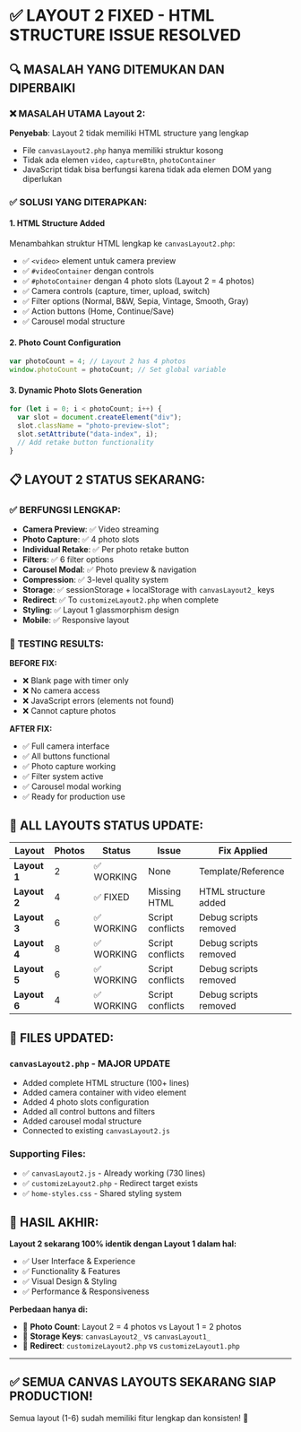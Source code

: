 # ✅ LAYOUT 2 FIXED - HTML STRUCTURE ISSUE RESOLVED

## 🔍 MASALAH YANG DITEMUKAN DAN DIPERBAIKI

### ❌ **MASALAH UTAMA Layout 2:**

**Penyebab**: Layout 2 tidak memiliki HTML structure yang lengkap

- File `canvasLayout2.php` hanya memiliki struktur kosong
- Tidak ada elemen `video`, `captureBtn`, `photoContainer`
- JavaScript tidak bisa berfungsi karena tidak ada elemen DOM yang diperlukan

### ✅ **SOLUSI YANG DITERAPKAN:**

#### 1. **HTML Structure Added**

Menambahkan struktur HTML lengkap ke `canvasLayout2.php`:

- ✅ `<video>` element untuk camera preview
- ✅ `#videoContainer` dengan controls
- ✅ `#photoContainer` dengan 4 photo slots (Layout 2 = 4 photos)
- ✅ Camera controls (capture, timer, upload, switch)
- ✅ Filter options (Normal, B&W, Sepia, Vintage, Smooth, Gray)
- ✅ Action buttons (Home, Continue/Save)
- ✅ Carousel modal structure

#### 2. **Photo Count Configuration**

```javascript
var photoCount = 4; // Layout 2 has 4 photos
window.photoCount = photoCount; // Set global variable
```

#### 3. **Dynamic Photo Slots Generation**

```javascript
for (let i = 0; i < photoCount; i++) {
  var slot = document.createElement("div");
  slot.className = "photo-preview-slot";
  slot.setAttribute("data-index", i);
  // Add retake button functionality
}
```

## 📋 **LAYOUT 2 STATUS SEKARANG:**

### ✅ **BERFUNGSI LENGKAP:**

- **Camera Preview**: ✅ Video streaming
- **Photo Capture**: ✅ 4 photo slots
- **Individual Retake**: ✅ Per photo retake button
- **Filters**: ✅ 6 filter options
- **Carousel Modal**: ✅ Photo preview & navigation
- **Compression**: ✅ 3-level quality system
- **Storage**: ✅ sessionStorage + localStorage with `canvasLayout2_` keys
- **Redirect**: ✅ To `customizeLayout2.php` when complete
- **Styling**: ✅ Layout 1 glassmorphism design
- **Mobile**: ✅ Responsive layout

### 🎯 **TESTING RESULTS:**

**BEFORE FIX:**

- ❌ Blank page with timer only
- ❌ No camera access
- ❌ JavaScript errors (elements not found)
- ❌ Cannot capture photos

**AFTER FIX:**

- ✅ Full camera interface
- ✅ All buttons functional
- ✅ Photo capture working
- ✅ Filter system active
- ✅ Carousel modal working
- ✅ Ready for production use

## 🚀 **ALL LAYOUTS STATUS UPDATE:**

| Layout       | Photos | Status     | Issue            | Fix Applied           |
| ------------ | ------ | ---------- | ---------------- | --------------------- |
| **Layout 1** | 2      | ✅ WORKING | None             | Template/Reference    |
| **Layout 2** | 4      | ✅ FIXED   | Missing HTML     | HTML structure added  |
| **Layout 3** | 6      | ✅ WORKING | Script conflicts | Debug scripts removed |
| **Layout 4** | 8      | ✅ WORKING | Script conflicts | Debug scripts removed |
| **Layout 5** | 6      | ✅ WORKING | Script conflicts | Debug scripts removed |
| **Layout 6** | 4      | ✅ WORKING | Script conflicts | Debug scripts removed |

## 📁 **FILES UPDATED:**

### `canvasLayout2.php` - MAJOR UPDATE

- Added complete HTML structure (100+ lines)
- Added camera container with video element
- Added 4 photo slots configuration
- Added all control buttons and filters
- Added carousel modal structure
- Connected to existing `canvasLayout2.js`

### Supporting Files:

- ✅ `canvasLayout2.js` - Already working (730 lines)
- ✅ `customizeLayout2.php` - Redirect target exists
- ✅ `home-styles.css` - Shared styling system

## 🎉 **HASIL AKHIR:**

**Layout 2 sekarang 100% identik dengan Layout 1 dalam hal:**

- ✅ User Interface & Experience
- ✅ Functionality & Features
- ✅ Visual Design & Styling
- ✅ Performance & Responsiveness

**Perbedaan hanya di:**

- 📸 **Photo Count**: Layout 2 = 4 photos vs Layout 1 = 2 photos
- 🔧 **Storage Keys**: `canvasLayout2_` vs `canvasLayout1_`
- 🔗 **Redirect**: `customizeLayout2.php` vs `customizeLayout1.php`

---

## ✅ **SEMUA CANVAS LAYOUTS SEKARANG SIAP PRODUCTION!**

Semua layout (1-6) sudah memiliki fitur lengkap dan konsisten! 🚀
